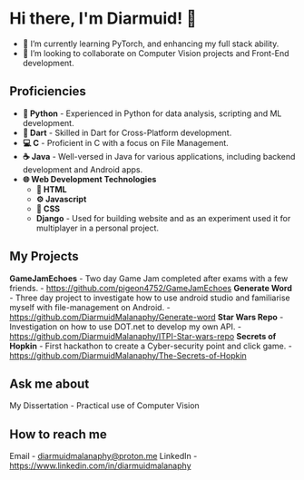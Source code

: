 # Hi there, I'm Diarmuid! 👋

- 🌱 I’m currently learning PyTorch, and enhancing my full stack ability.
- 👯 I’m looking to collaborate on Computer Vision projects and Front-End development.

## Proficiencies
  - **🐍 Python** - Experienced in Python for data analysis, scripting and ML development.
  - **🎯 Dart**  - Skilled in Dart for Cross-Platform development.
  - **💻 C** - Proficient in C with a focus on File Management.
  - **☕ Java** - Well-versed in Java for various applications, including backend development and Android apps.
  - **🌐 Web Development Technologies**
     - **📝 HTML** 
     - **⚙️ Javascript**
     - **🎨 CSS** 
     - **Django** - Used for building website and as an experiment used it for multiplayer in a personal project.

## My Projects
  **GameJamEchoes** - Two day Game Jam completed after exams with a few friends.
    - https://github.com/pigeon4752/GameJamEchoes
  **Generate Word** - Three day project to investigate how to use android studio and familiarise myself with file-management on Android.
    - https://github.com/DiarmuidMalanaphy/Generate-word
  **Star Wars Repo** - Investigation on how to use DOT.net to develop my own API.
    - https://github.com/DiarmuidMalanaphy/ITPI-Star-wars-repo
  **Secrets of Hopkin** - First hackathon to create a Cyber-security point and click game.
    - https://github.com/DiarmuidMalanaphy/The-Secrets-of-Hopkin

## Ask me about 
  My Dissertation
    -  Practical use of Computer Vision

## How to reach me 
  Email
    - diarmuidmalanaphy@proton.me
  LinkedIn
    - https://www.linkedin.com/in/diarmuidmalanaphy

  



<!--
**DiarmuidMalanaphy/DiarmuidMalanaphy** is a ✨ _special_ ✨ repository because its `README.md` (this file) appears on your GitHub profile.
**https://stackedit.io/app#







## My Skills

Include a list or icons of your skills, programming languages, frameworks, or tools.

Here are some ideas to get you started:

- 🔭 I’m currently working on a project to convert 

- 🤔 I’m looking for help with ...
- 💬 Ask me about ...
- 📫 How to reach me: ...
- 😄 Pronouns: ...
- ⚡ Fun fact: ...
-->
